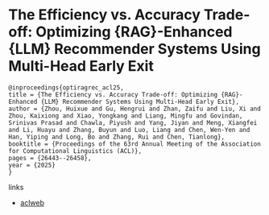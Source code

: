 # The Efficiency vs. Accuracy Trade-off: Optimizing {RAG}-Enhanced {LLM} Recommender Systems Using Multi-Head Early Exit

```
@inproceedings{optiragrec_acl25,
title = {The Efficiency vs. Accuracy Trade-off: Optimizing {RAG}-Enhanced {LLM} Recommender Systems Using Multi-Head Early Exit},
author = {Zhou, Huixue and Gu, Hengrui and Zhan, Zaifu and Liu, Xi and Zhou, Kaixiong and Xiao, Yongkang and Liang, Mingfu and Govindan, Srinivas Prasad and Chawla, Piyush and Yang, Jiyan and Meng, Xiangfei and Li, Huayu and Zhang, Buyun and Luo, Liang and Chen, Wen-Yen and Han, Yiping and Long, Bo and Zhang, Rui and Chen, Tianlong},
booktitle = {Proceedings of the 63rd Annual Meeting of the Association for Computational Linguistics (ACL)},
pages = {26443--26458},
year = {2025}
}
```

links
- [aclweb](https://aclanthology.org/2025.acl-long.1283/)
